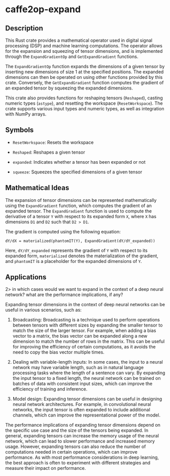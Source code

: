 # caffe2op-expand

## Description

This Rust crate provides a mathematical operator
used in digital signal processing (DSP) and
machine learning computations. The operator allows
for the expansion and squeezing of tensor
dimensions, and is implemented through the
`ExpandGradientOp` and `GetExpandGradient`
functions.

The `ExpandGradientOp` function expands the
dimensions of a given tensor by inserting new
dimensions of size 1 at the specified
positions. The expanded dimensions can then be
operated on using other functions provided by this
crate. Conversely, the `GetExpandGradient`
function computes the gradient of an expanded
tensor by squeezing the expanded dimensions.

This crate also provides functions for reshaping
tensors (`Reshaped`), casting numeric types
(`astype`), and resetting the workspace
(`ResetWorkspace`). The crate supports various
input types and numeric types, as well as
integration with NumPy arrays.

## Symbols

- `ResetWorkspace`: Resets the workspace

- `Reshaped`: Reshapes a given tensor

- `expanded`: Indicates whether a tensor has been
  expanded or not

- `squeeze`: Squeezes the specified dimensions of
  a given tensor

## Mathematical Ideas

The expansion of tensor dimensions can be
represented mathematically using the
`ExpandGradient` function, which computes the
gradient of an expanded tensor. The
`ExpandGradient` function is used to compute the
derivative of a tensor `Y` with respect to its
expanded form `X`, where `X` has dimensions `D1`
and `D2` such that `D2 > D1`.

The gradient is computed using the following
equation:

`dY/dX = materialized(phantomIT(Y), ExpandGradient(dY/dY_expanded))`

Here, `dY/dY_expanded` represents the gradient of
`Y` with respect to its expanded form,
`materialized` denotes the materialization of the
gradient, and `phantomIT` is a placeholder for the
expanded dimensions of `Y`.

## Applications

2> in which cases would we want to expand in the
context of a deep neural network? what are the
performance implications, if any?

Expanding tensor dimensions in the context of deep
neural networks can be useful in various
scenarios, such as:

1. Broadcasting: Broadcasting is a technique used
to perform operations between tensors with
different sizes by expanding the smaller tensor to
match the size of the larger tensor. For example,
when adding a bias vector to a matrix, the bias
vector can be expanded along a new dimension to
match the number of rows in the matrix. This can
be useful for improving the efficiency of certain
computations, as it avoids the need to copy the
bias vector multiple times.

2. Dealing with variable-length inputs: In some
cases, the input to a neural network may have
variable length, such as in natural language
processing tasks where the length of a sentence
can vary. By expanding the input tensor to a fixed
length, the neural network can be trained on
batches of data with consistent input sizes, which
can improve the efficiency of training and
inference.

3. Model design: Expanding tensor dimensions can
be useful in designing neural network
architectures. For example, in convolutional
neural networks, the input tensor is often
expanded to include additional channels, which can
improve the representational power of the model.

The performance implications of expanding tensor
dimensions depend on the specific use case and the
size of the tensors being expanded. In general,
expanding tensors can increase the memory usage of
the neural network, which can lead to slower
performance and increased memory usage. However,
expanding tensors can also reduce the number of
computations needed in certain operations, which
can improve performance. As with most performance
considerations in deep learning, the best approach
is often to experiment with different strategies
and measure their impact on performance.
